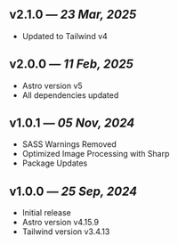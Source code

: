 ## v2.1.0 _— 23 Mar, 2025_

- Updated to Tailwind v4

## v2.0.0 _— 11 Feb, 2025_

- Astro version v5
- All dependencies updated

## v1.0.1 _— 05 Nov, 2024_

- SASS Warnings Removed
- Optimized Image Processing with Sharp
- Package Updates

## v1.0.0 _— 25 Sep, 2024_

- Initial release
- Astro version v4.15.9
- Tailwind version v3.4.13
